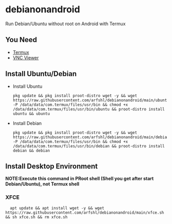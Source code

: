 # debianonandroid
Run Debian/Ubuntu without root on Android with Termux
## You Need
- [Termux](https://f-droid.org/packages/com.termux)
- [VNC Viewer](https://play.google.com/store/apps/details?id=com.realvnc.viewer.android)
## Install Ubuntu/Debian
- Install Ubuntu

      pkg update && pkg install proot-distro wget -y && wget https://raw.githubusercontent.com/arfshl/debianonandroid/main/ubuntu -P /data/data/com.termux/files/usr/bin && chmod +x /data/data/com.termux/files/usr/bin/ubuntu && proot-distro install ubuntu && ubuntu

- Install Debian

      pkg update && pkg install proot-distro wget -y && wget https://raw.githubusercontent.com/arfshl/debianonandroid/main/debian -P /data/data/com.termux/files/usr/bin && chmod +x /data/data/com.termux/files/usr/bin/debian && proot-distro install debian && debian

## Install Desktop Environment
**NOTE:Execute this command in PRoot shell (Shell you get after start Debian/Ubuntu), not Termux shell**
### XFCE

      apt update && apt install wget -y && wget https://raw.githubusercontent.com/arfshl/debianonandroid/main/xfce.sh && sh xfce.sh && rm xfce.sh
